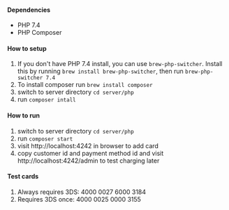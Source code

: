 #### Dependencies
- PHP 7.4
- PHP Composer

#### How to setup
1. If you don't have PHP 7.4 install, you can use `brew-php-switcher`. Install this by running `brew install brew-php-switcher`, then run `brew-php-switcher 7.4`
2. To install composer run `brew install composer`
3. switch to server directory `cd server/php`
4. run `composer intall`

#### How to run

1. switch to server directory `cd server/php`
2. run `composer start`
3. visit http://localhost:4242 in browser to add card
4. copy customer id and payment method id and visit http://localhost:4242/admin to test charging later


#### Test cards
1. Always requires 3DS: 4000 0027 6000 3184
2. Requires 3DS once: 4000 0025 0000 3155

